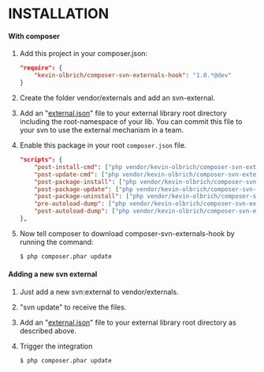 # INSTALLATION

#### With composer

1. Add this project in your composer.json:

    ```json
    "require": {
        "kevin-olbrich/composer-svn-externals-hook": "1.0.*@dev"
    }
    ```
    
2. Create the folder vendor/externals and add an svn-external.

3. Add an "[external.json](external.json.dist)" file to your external library root directory including the root-namespace of your lib. You can commit this file to your svn to use the external mechanism in a team.

4. Enable this package in your root `composer.json` file.

    ```json
    "scripts": {
        "post-install-cmd": ["php vendor/kevin-olbrich/composer-svn-externals-hook/bin/add-externals.php"],
        "post-update-cmd": ["php vendor/kevin-olbrich/composer-svn-externals-hook/bin/add-externals.php"],
        "post-package-install": ["php vendor/kevin-olbrich/composer-svn-externals-hook/bin/add-externals.php"],
        "post-package-update": ["php vendor/kevin-olbrich/composer-svn-externals-hook/bin/add-externals.php"],
        "post-package-uninstall": ["php vendor/kevin-olbrich/composer-svn-externals-hook/bin/add-externals.php"],
        "pre-autoload-dump": ["php vendor/kevin-olbrich/composer-svn-externals-hook/bin/add-externals.php"],
        "post-autoload-dump": ["php vendor/kevin-olbrich/composer-svn-externals-hook/bin/add-externals.php"]
    },
    ```

5. Now tell composer to download composer-svn-externals-hook by running the command:

    ```bash
    $ php composer.phar update
    ```

#### Adding a new svn external

1. Just add a new svn:external to vendor/externals.

2. "svn update" to receive the files.

3. Add an "[external.json](external.json.dist)" file to your external library root directory as described above.

2. Trigger the integration

    ```bash
    $ php composer.phar update
    ```
